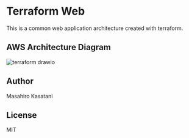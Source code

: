 # Terraform Web

This is a common web application architecture created with terraform.

## AWS Architecture Diagram

![terraform drawio](https://user-images.githubusercontent.com/61332083/171875608-c8a00928-c30a-4211-982d-df1e04166348.png)

## Author
Masahiro Kasatani

## License
MIT